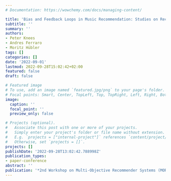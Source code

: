 ```yaml
---
# Documentation: https://wowchemy.com/docs/managing-content/

title: 'Bias and Feedback Loops in Music Recommendation: Studies on Record Label Impact'
subtitle: ''
summary: ''
authors:
- Peter Knees
- Andres Ferraro
- Moritz Hübler
tags: []
categories: []
date: '2022-09-01'
lastmod: 2022-09-28T15:02:42+02:00
featured: false
draft: false

# Featured image
# To use, add an image named `featured.jpg/png` to your page's folder.
# Focal points: Smart, Center, TopLeft, Top, TopRight, Left, Right, BottomLeft, Bottom, BottomRight.
image:
  caption: ''
  focal_point: ''
  preview_only: false

# Projects (optional).
#   Associate this post with one or more of your projects.
#   Simply enter your project's folder or file name without extension.
#   E.g. `projects = ["internal-project"]` references `content/project/deep-learning/index.md`.
#   Otherwise, set `projects = []`.
projects: []
publishDate: '2022-09-28T13:02:42.788998Z'
publication_types:
- paper-conference 
abstract: ''
publication: '*2nd Workshop on Multi-Objective Recommender Systems (MORS@RecSys2022)*'
---
```

